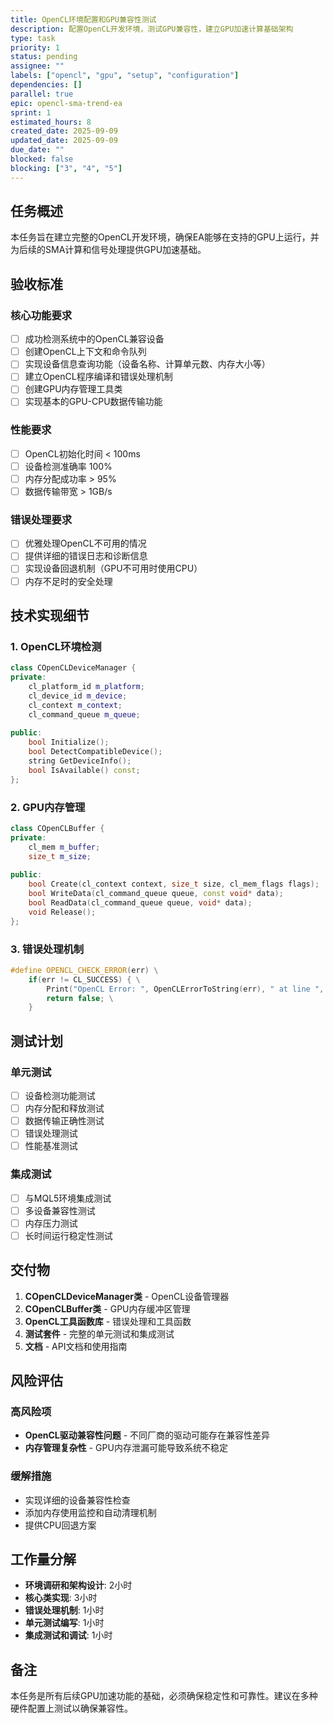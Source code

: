 ```yaml
---
title: OpenCL环境配置和GPU兼容性测试
description: 配置OpenCL开发环境，测试GPU兼容性，建立GPU加速计算基础架构
type: task
priority: 1
status: pending
assignee: ""
labels: ["opencl", "gpu", "setup", "configuration"]
dependencies: []
parallel: true
epic: opencl-sma-trend-ea
sprint: 1
estimated_hours: 8
created_date: 2025-09-09
updated_date: 2025-09-09
due_date: ""
blocked: false
blocking: ["3", "4", "5"]
---
```


## 任务概述

本任务旨在建立完整的OpenCL开发环境，确保EA能够在支持的GPU上运行，并为后续的SMA计算和信号处理提供GPU加速基础。

## 验收标准

### 核心功能要求
- [ ] 成功检测系统中的OpenCL兼容设备
- [ ] 创建OpenCL上下文和命令队列
- [ ] 实现设备信息查询功能（设备名称、计算单元数、内存大小等）
- [ ] 建立OpenCL程序编译和错误处理机制
- [ ] 创建GPU内存管理工具类
- [ ] 实现基本的GPU-CPU数据传输功能

### 性能要求
- [ ] OpenCL初始化时间 < 100ms
- [ ] 设备检测准确率 100%
- [ ] 内存分配成功率 > 95%
- [ ] 数据传输带宽 > 1GB/s

### 错误处理要求
- [ ] 优雅处理OpenCL不可用的情况
- [ ] 提供详细的错误日志和诊断信息
- [ ] 实现设备回退机制（GPU不可用时使用CPU）
- [ ] 内存不足时的安全处理

## 技术实现细节

### 1. OpenCL环境检测
```cpp
class COpenCLDeviceManager {
private:
    cl_platform_id m_platform;
    cl_device_id m_device;
    cl_context m_context;
    cl_command_queue m_queue;
    
public:
    bool Initialize();
    bool DetectCompatibleDevice();
    string GetDeviceInfo();
    bool IsAvailable() const;
};
```

### 2. GPU内存管理
```cpp
class COpenCLBuffer {
private:
    cl_mem m_buffer;
    size_t m_size;
    
public:
    bool Create(cl_context context, size_t size, cl_mem_flags flags);
    bool WriteData(cl_command_queue queue, const void* data);
    bool ReadData(cl_command_queue queue, void* data);
    void Release();
};
```

### 3. 错误处理机制
```cpp
#define OPENCL_CHECK_ERROR(err) \
    if(err != CL_SUCCESS) { \
        Print("OpenCL Error: ", OpenCLErrorToString(err), " at line ", __LINE__); \
        return false; \
    }
```

## 测试计划

### 单元测试
- [ ] 设备检测功能测试
- [ ] 内存分配和释放测试
- [ ] 数据传输正确性测试
- [ ] 错误处理测试
- [ ] 性能基准测试

### 集成测试
- [ ] 与MQL5环境集成测试
- [ ] 多设备兼容性测试
- [ ] 内存压力测试
- [ ] 长时间运行稳定性测试

## 交付物

1. **COpenCLDeviceManager类** - OpenCL设备管理器
2. **COpenCLBuffer类** - GPU内存缓冲区管理
3. **OpenCL工具函数库** - 错误处理和工具函数
4. **测试套件** - 完整的单元测试和集成测试
5. **文档** - API文档和使用指南

## 风险评估

### 高风险项
- **OpenCL驱动兼容性问题** - 不同厂商的驱动可能存在兼容性差异
- **内存管理复杂性** - GPU内存泄漏可能导致系统不稳定

### 缓解措施
- 实现详细的设备兼容性检查
- 添加内存使用监控和自动清理机制
- 提供CPU回退方案

## 工作量分解

- **环境调研和架构设计**: 2小时
- **核心类实现**: 3小时
- **错误处理机制**: 1小时
- **单元测试编写**: 1小时
- **集成测试和调试**: 1小时

## 备注

本任务是所有后续GPU加速功能的基础，必须确保稳定性和可靠性。建议在多种硬件配置上测试以确保兼容性。
